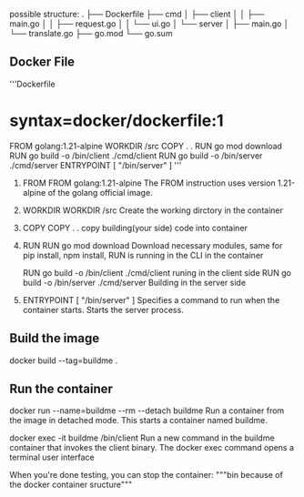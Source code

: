 possible structure:
.
├── Dockerfile
├── cmd
│   ├── client
│   │   ├── main.go
│   │   ├── request.go
│   │   └── ui.go
│   └── server
│       ├── main.go
│       └── translate.go
├── go.mod
└── go.sum

## Docker File
'''Dockerfile
# syntax=docker/dockerfile:1
FROM golang:1.21-alpine
WORKDIR /src
COPY . .
RUN go mod download
RUN go build -o /bin/client ./cmd/client
RUN go build -o /bin/server ./cmd/server
ENTRYPOINT [ "/bin/server" ]
'''

1. FROM 
FROM golang:1.21-alpine
The FROM instruction uses version 1.21-alpine of the golang official image.

2. WORKDIR 
   WORKDIR /src 
Create the working dirctory in the container

3. COPY
	COPY . .
copy building(your side) code into container

4. RUN 
   RUN go mod download
Download necessary modules, same for pip install, npm install, RUN is running in the CLI in the container

	RUN go build -o /bin/client ./cmd/client
runing in the client side
	RUN go build -o /bin/server ./cmd/server
Building in the server side

5. ENTRYPOINT [ "/bin/server" ]
Specifies a command to run when the container starts. Starts the server process.

## Build the image
 docker build --tag=buildme .

## Run the container
 docker run --name=buildme --rm --detach buildme
 Run a container from the image in detached mode.
 This starts a container named buildme.


  docker exec -it buildme /bin/client
	Run a new command in the buildme container that invokes the client binary.
The docker exec command opens a terminal user interface 

When you're done testing, you can stop the container:
	"""bin because of the docker container sructure"""












